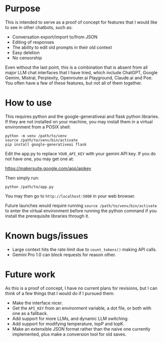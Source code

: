 # Purpose

This is intended to serve as a proof of concept for features that I would like to see in other chatbots, such as:

- Conversation export/import to/from JSON
- Editing of responses
- The ability to edit old prompts in their old context
- Easy deletion
- No censorship

Even without the last point, this is a combination that is absent from all
major LLM chat interfaces that I have tried, which include ChatGPT, Google
Gemini, Mistral, Perplexity, Openrouter.ai Playground, Claude.ai and Poe. You
often have a few of these features, but not all of them together.

# How to use

This requires python and the google-generativeai and flask python libraries. If they are not installed on your machine, you may install them in a virtual environment from a POSIX shell:

```
python -m venv /path/to/venv
source /path/to/venv/bin/activate
pip install google-generativeai flask
```

Edit the app.py to replace `YOUR_API_KEY` with your gemini API key. If you do not have one, you may get one at:

https://makersuite.google.com/app/apikey

Then simply run:

```
python /path/to/app.py
```

You may then go to `http://localhost:5000` in your web browser.

Future launches would require running `source /path/to/venv/bin/activate` to enter the virtual environment before running the python command if you install the prerequisite libraries through it.

# Known bugs/issues

- Large context hits the rate limit due to `count_tokens()` making API calls.
- Gemini Pro 1.0 can block requests for reason other.

# Future work

As this is a proof of concept, I have no current plans for revisions, but I can think of a few things that I would do if I pursued them:

- Make the interface nicer.
- Get the `API_KEY` from an environment variable, a dot file, or both with one as a fallback.
- Add support for more LLMs, and dynamic LLM switching.
- Add support for modifying temperature, topP and topK.
- Make an extensible JSON format rather than the naive one currently implemented, plus make a conversion tool for old saves.
